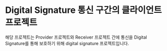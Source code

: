 # Digital Signature 통신 구간의 클라이언트 프로젝트

해당 프로젝트는 Provider 프로젝트와 Receiver 프로젝트 간에 통신을 Digital Signature를 통해 보호하기 위해 digital signature 프로젝트입니다.
